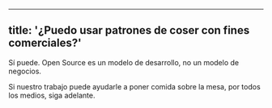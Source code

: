 ***

## title: '¿Puedo usar patrones de coser con fines comerciales?'

Sí puede. Open Source es un modelo de desarrollo, no un modelo de negocios.

Si nuestro trabajo puede ayudarle a poner comida sobre la mesa, por todos los medios, siga adelante.
